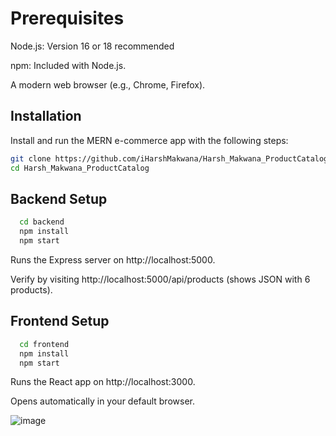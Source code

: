 # Prerequisites

Node.js: Version 16 or 18 recommended

npm: Included with Node.js.

A modern web browser (e.g., Chrome, Firefox).
## Installation

Install and run the MERN e-commerce app with the following steps:

```bash
git clone https://github.com/iHarshMakwana/Harsh_Makwana_ProductCatalog.git
cd Harsh_Makwana_ProductCatalog
```

## Backend Setup

```bash
  cd backend
  npm install
  npm start
```
Runs the Express server on http://localhost:5000.

Verify by visiting http://localhost:5000/api/products (shows JSON with 6 products).

## Frontend Setup
```bash
  cd frontend
  npm install
  npm start
```

Runs the React app on http://localhost:3000.

Opens automatically in your default browser.

![image](https://github.com/user-attachments/assets/36916a60-843a-4449-9ee3-d3e225f67ba6)

